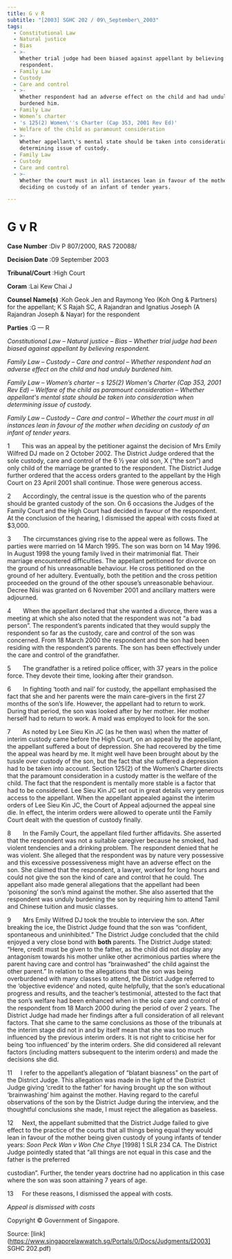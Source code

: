 ```yaml
---
title: G v R
subtitle: "[2003] SGHC 202 / 09\_September\_2003"
tags:
  - Constitutional Law
  - Natural justice
  - Bias
  - >-
    Whether trial judge had been biased against appellant by believing
    respondent.
  - Family Law
  - Custody
  - Care and control
  - >-
    Whether respondent had an adverse effect on the child and had unduly
    burdened him.
  - Family Law
  - Women’s charter
  - 's 125(2) Women\''s Charter (Cap 353, 2001 Rev Ed)'
  - Welfare of the child as paramount consideration
  - >-
    Whether appellant\'s mental state should be taken into consideration when
    determining issue of custody.
  - Family Law
  - Custody
  - Care and control
  - >-
    Whether the court must in all instances lean in favour of the mother when
    deciding on custody of an infant of tender years.

---
```

# G v R 



**Case Number** :Div P 807/2000, RAS 720088/ 

**Decision Date** :09 September 2003 

**Tribunal/Court** :High Court 

**Coram** :Lai Kew Chai J 

**Counsel Name(s)** :Koh Geok Jen and Raymong Yeo (Koh Ong & Partners) for the appellant; K S Rajah SC, A Rajandran and Ignatius Joseph (A Rajandran Joseph & Nayar) for the respondent 

**Parties** :G — R 

_Constitutional Law_ – _Natural justice_ – _Bias_ – _Whether trial judge had been biased against appellant by believing respondent._ 

_Family Law_ – _Custody_ – _Care and control_ – _Whether respondent had an adverse effect on the child and had unduly burdened him._ 

_Family Law_ – _Women’s charter_ – _s 125(2) Women's Charter (Cap 353, 2001 Rev Ed)_ – _Welfare of the child as paramount consideration_ – _Whether appellant's mental state should be taken into consideration when determining issue of custody._ 

_Family Law_ – _Custody_ – _Care and control_ – _Whether the court must in all instances lean in favour of the mother when deciding on custody of an infant of tender years._ 

1       This was an appeal by the petitioner against the decision of Mrs Emily Wilfred DJ made on 2 October 2002. The District Judge ordered that the sole custody, care and control of the 6 ½ year old son, X (“the son”) and only child of the marriage be granted to the respondent. The District Judge further ordered that the access orders granted to the appellant by the High Court on 23 April 2001 shall continue. Those were generous access. 

2       Accordingly, the central issue is the question who of the parents should be granted custody of the son. On 6 occasions the Judges of the Family Court and the High Court had decided in favour of the respondent. At the conclusion of the hearing, I dismissed the appeal with costs fixed at $3,000. 

3       The circumstances giving rise to the appeal were as follows. The parties were married on 14 March 1995. The son was born on 14 May 1996. In August 1998 the young family lived in their matrimonial flat. Their marriage encountered difficulties. The appellant petitioned for divorce on the ground of his unreasonable behaviour. He cross petitioned on the ground of her adultery. Eventually, both the petition and the cross petition proceeded on the ground of the other spouse’s unreasonable behaviour. Decree Nisi was granted on 6 November 2001 and ancillary matters were adjourned. 

4       When the appellant declared that she wanted a divorce, there was a meeting at which she also noted that the respondent was not “a bad person”. The respondent’s parents indicated that they would supply the respondent so far as the custody, care and control of the son was concerned. From 18 March 2000 the respondent and the son had been residing with the respondent’s parents. The son has been effectively under the care and control of the grandfather. 

5       The grandfather is a retired police officer, with 37 years in the police force. They devote their time, looking after their grandson. 


6       In fighting ‘tooth and nail’ for custody, the appellant emphasised the fact that she and her parents were the main care-givers in the first 27 months of the son’s life. However, the appellant had to return to work. During that period, the son was looked after by her mother. Her mother herself had to return to work. A maid was employed to look for the son. 

7       As noted by Lee Sieu Kin JC (as he then was) when the matter of interim custody came before the High Court, on an appeal by the appellant, the appellant suffered a bout of depression. She had recovered by the time the appeal was heard by me. It might well have been brought about by the tussle over custody of the son, but the fact that she suffered a depression had to be taken into account. Section 125(2) of the Women’s Charter directs that the paramount consideration in a custody matter is the welfare of the child. The fact that the respondent is mentally more stable is a factor that had to be considered. Lee Sieu Kin JC set out in great details very generous access to the appellant. When the appellant appealed against the interim orders of Lee Sieu Kin JC, the Court of Appeal adjourned the appeal sine die. In effect, the interim orders were allowed to operate until the Family Court dealt with the question of custody finally. 

8       In the Family Court, the appellant filed further affidavits. She asserted that the respondent was not a suitable caregiver because he smoked, had violent tendencies and a drinking problem. The respondent denied that he was violent. She alleged that the respondent was by nature very possessive and this excessive possessiveness might have an adverse effect on the son. She claimed that the respondent, a lawyer, worked for long hours and could not give the son the kind of care and control that he could. The appellant also made general allegations that the appellant had been ‘poisoning’ the son’s mind against the mother. She also asserted that the respondent was unduly burdening the son by requiring him to attend Tamil and Chinese tuition and music classes. 

9       Mrs Emily Wilfred DJ took the trouble to interview the son. After breaking the ice, the District Judge found that the son was “confident, spontaneous and uninhibited.” The District Judge concluded that the child enjoyed a very close bond with **both** parents. The District Judge stated: “Here, credit must be given to the father, as the child did not display any antagonism towards his mother unlike other acrimonious parties where the parent having care and control has “brainwashed” the child against the other parent.” In relation to the allegations that the son was being overburdened with many classes to attend, the District Judge referred to the ‘objective evidence’ and noted, quite helpfully, that the son’s educational progress and results, and the teacher’s testimonial, attested to the fact that the son’s welfare had been enhanced when in the sole care and control of the respondent from 18 March 2000 during the period of over 2 years. The District Judge had made her findings after a full consideration of all relevant factors. That she came to the same conclusions as those of the tribunals at the interim stage did not in and by itself mean that she was too much influenced by the previous interim orders. It is not right to criticise her for being ‘too influenced’ by the interim orders. She did considered all relevant factors (including matters subsequent to the interim orders) and made the decisions she did. 

11     I refer to the appellant’s allegation of “blatant biasness” on the part of the District Judge. This allegation was made in the light of the District Judge giving ‘credit to the father’ for having brought up the son without ‘brainwashing’ him against the mother. Having regard to the careful observations of the son by the District Judge during the interview, and the thoughtful conclusions she made, I must reject the allegation as baseless. 

12     Next, the appellant submitted that the District Judge failed to give effect to the practice of the courts that all things being equal they would lean in favour of the mother being given custody of young infants of tender years: _Soon Peck Wan v Won Che Chye_ [1998] 1 SLR 234 CA. The District Judge pointedly stated that “all things are not equal in this case and the father is the preferred 


custodian”. Further, the tender years doctrine had no application in this case where the son was soon attaining 7 years of age. 

13     For these reasons, I dismissed the appeal with costs. 

_Appeal is dismissed with costs_ 

 Copyright © Government of Singapore. 


Source: [link](https://www.singaporelawwatch.sg/Portals/0/Docs/Judgments/[2003] SGHC 202.pdf)
